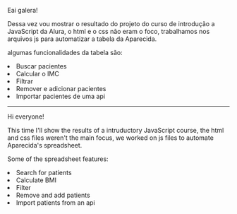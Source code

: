 <p>Eai galera!</p>
<p>Dessa vez vou mostrar o resultado do projeto do curso de introdução a JavaScript da
Alura, o html e o css não eram o foco, trabalhamos nos arquivos js para automatizar
a tabela da Aparecida.</p>
<p>algumas funcionalidades da tabela são:</p>
<li>Buscar pacientes</li>
<li>Calcular o IMC</li>
<li>Filtrar</li>
<li>Remover e adicionar pacientes</li>
<li>Importar pacientes de uma api</li>
<hr>
<p>Hi everyone!</p>
<p>This time I'll show the results of a  intruductory JavaScript course,
the html and css files weren't the main focus, we worked on js files to automate 
Aparecida's spreadsheet.</p>
<p>Some of the spreadsheet features:</p>
<li>Search for patients</li>
<li>Calculate BMI</li>
<li>Filter</li>
<li>Remove and add patients</li>
<li>Import patients from an api</li>